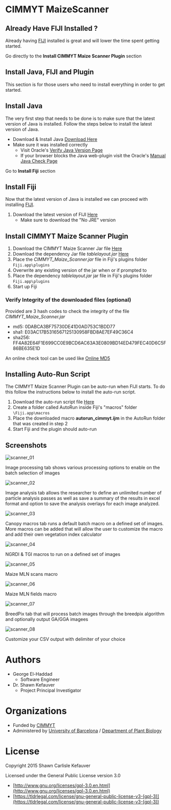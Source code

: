 # CIMMYT MaizeScanner

## Already Have FIJI Installed ?

Already having [FIJI](http://fiji.sc/) installed is great and will lower the time spent getting started.

Go directly to the __Install CIMMYT Maize Scanner Plugin__ section

## Install Java, FIJI and Plugin

This section is for those users who need to install everything in order to get started.

## Install Java

The very first step that needs to be done is to make sure that the latest version of Java is installed. Follow the steps below to install the latest version of Java.

* Download & Install Java [Download Here](https://www.java.com/en/download/)
* Make sure it was installed correctly
  * Visit Oracle's [Verify Java Version Page](https://www.java.com/en/download/installed.jsp)
  * If your browser blocks the Java web-plugin visit the Oracle's [Manual Java Check Page](https://java.com/en/download/help/version_manual.xml)

Go to __Install Fiji__ section
  
## Install Fiji

Now that the latest version of Java is installed we can proceed with installing [FIJI](http://fiji.sc/).

1. Download the latest version of FIJI [Here](http://fiji.sc/#download)
   * Make sure to download the "No JRE" version

## Install CIMMYT Maize Scanner Plugin

1. Download the CIMMYT Maize Scanner Jar file [Here](https://github.com/george-haddad/CIMMYT/releases/download/v1.16/CIMMYT_Maize_Scanner.jar)
2. Download the dependency Jar file *tablelayout.jar* [Here](https://github.com/george-haddad/CIMMYT/releases/download/v1.16/tablelayout.jar)
3. Place the *CIMMYT_Maize_Scanner.jar* file in Fiji's plugins folder `Fiji.app\plugins`
4. Overwrite any existing version of the jar when or if prompted to
5. Place the dependency *tablelayout.jar* jar file in Fiji's plugins folder `Fiji.app\plugins`
6. Start up Fiji

### Verify Integrity of the downloaded files (optional)

Provided are 3 hash codes to check the integrity of the file *CIMMYT_Maize_Scanner.jar*

* md5: 0DABCA3BF75730DE41D0AD753C1BDD77
* sha1: E03AC17B5316567125130958FBD8AE7EF49C36C4
* sha256: FF4A82E64F1E699CC0E9BCD6AC63A3E0809BD14ED479FEC40D6C5F86BE635E1D

An online check tool can be used like [Online MD5](http://onlinemd5.com/)

## Installing Auto-Run Script

The CIMMYT Maize Scanner Plugin can be auto-run when FIJI starts. To do this follow the instructions below to install the auto-run script.

1. Download the auto-run script file [Here](https://github.com/george-haddad/CIMMYT/releases/download/v1.16/autorun_cimmyt.ijm)
2. Create a folder called AutoRun inside Fiji's "macros" folder `\Fiji.app\macros`
3. Place the downloaded macro __autorun_cimmyt.ijm__ in the AutoRun folder that was created in step 2
4. Start Fiji and the plugin should auto-run

## Screenshots

![scanner_01](https://cloud.githubusercontent.com/assets/3069650/25216300/9e96ceac-25aa-11e7-994e-e96892250e98.png)

Image processing tab shows various processing options to enable on the batch selection of images

![scanner_02](https://cloud.githubusercontent.com/assets/3069650/25216297/9e95ebc2-25aa-11e7-8fde-70afb34b2cbf.png)

Image analysis tab allows the researcher to define an unlimited number of particle analysis passes as well as save a summary of the results in excel format and option to save the analysis overlays for each image analyzed.

![scanner_03](https://cloud.githubusercontent.com/assets/3069650/25216301/9e9988ea-25aa-11e7-8fc5-7b7f56aa334c.png)

Canopy macros tab runs a default batch macro on a defined set of images.
More macros can be added that will allow the user to customize the macro and add their own vegetation index calculator

![scanner_04](https://cloud.githubusercontent.com/assets/3069650/25216299/9e9684c4-25aa-11e7-9ef3-c662b0f07838.png)

NGRDI & TGI macros to run on a defined set of images

![scanner_05](https://cloud.githubusercontent.com/assets/3069650/25216302/9e9b957c-25aa-11e7-96c3-c7c2b3e6c5f5.png)

Maize MLN scans macro

![scanner_06](https://cloud.githubusercontent.com/assets/3069650/25216298/9e96209c-25aa-11e7-9f2e-14e8e70a47af.png)

Maize MLN fields macro

![scanner_07](https://cloud.githubusercontent.com/assets/3069650/25216304/9ec3a1ca-25aa-11e7-902f-5d9dea01073f.png)

BreedPix tab that will process batch images through the breedpix algorithm and optionally output GA/GGA imagees

![scanner_08](https://cloud.githubusercontent.com/assets/3069650/25216303/9ec310de-25aa-11e7-90a6-10b3845aa510.png)

Customize your CSV output with delimiter of your choice

# Authors

- George El-Haddad
   - Software Engineer
- Dr. Shawn Kefauver
   - Project Principal Investigator

# Organizations

- Funded by [CIMMYT](http://www.cimmyt.org/)
- Administered by [University of Barcelona](http://www.ub.edu/) / [Department of Plant Biology](http://www.ub.edu/bioveg/index.htm)

# License

Copyright 2015 Shawn Carlisle Kefauver

Licensed under the General Public License version 3.0

- [http://www.gnu.org/licenses/gpl-3.0.en.html](http://www.gnu.org/licenses/gpl-3.0.en.html)
- [https://tldrlegal.com/license/gnu-general-public-license-v3-(gpl-3)](https://tldrlegal.com/license/gnu-general-public-license-v3-(gpl-3))

